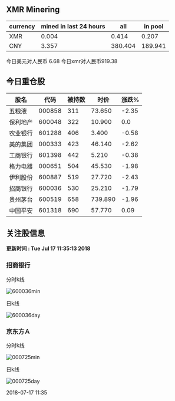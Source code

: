 ## XMR Minering

|currency|mined in last 24 hours|all|in pool|
|---|---|---|---|
|XMR|0.004|0.414|0.207|
|CNY|3.357|380.404|189.941|

今日美元对人民币 6.68	今日xmr对人民币919.38


## 今日重仓股 

|股名|代码|被持数|时价|涨跌%|
|---|---|---|---|---|
|五粮液|000858|311|73.650|-2.35|
|保利地产|600048|322|10.900|0.0|
|农业银行|601288|406|3.400|-0.58|
|美的集团|000333|423|46.140|-2.62|
|工商银行|601398|442|5.210|-0.38|
|格力电器|000651|504|45.530|-1.98|
|伊利股份|600887|519|27.720|-2.43|
|招商银行|600036|530|25.210|-1.79|
|贵州茅台|600519|658|739.890|-1.96|
|中国平安|601318|690|57.770|0.09|

## 关注股信息
**更新时间 : Tue Jul 17 11:35:13 2018**
### 招商银行 
分时k线

![600036min](http://image.sinajs.cn/newchart/min/n/sh600036.gif)

日k线

![600036day](http://image.sinajs.cn/newchart/daily/n/sh600036.gif)

### 京东方Ａ 
分时k线

![000725min](http://image.sinajs.cn/newchart/min/n/sz000725.gif)

日k线

![000725day](http://image.sinajs.cn/newchart/daily/n/sz000725.gif)

2018-07-17 11:35